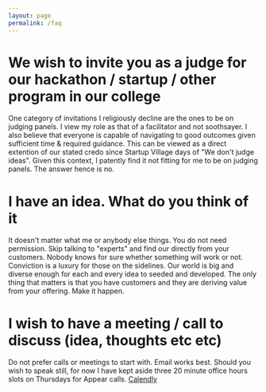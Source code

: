 ```yaml
---
layout: page
permalink: /faq
---
```


# We wish to invite you as a judge for our hackathon / startup / other program in our college

One category of invitations I religiously decline are the ones to be on judging panels. I view my role as that of a facilitator and not soothsayer. I also believe that everyone is capable of navigating to good outcomes given sufficient time & required guidance. This can be viewed as a direct extention of our stated credo since Startup Village days of "We don't judge ideas". Given this context, I patently find it not fitting for me to be on judging panels. The answer hence is no. 

# I have an idea. What do you think of it

 It doesn't matter what me or anybody else things. You do not need permission. Skip talking to "experts" and find our directly from your customers. Nobody knows for sure whether something will work or not. Conviction is a luxury for those on the sidelines. Our world is big and diverse enough for each and every idea to seeded and developed. The only thing that matters is that you have customers and they are deriving value from your offering. Make it happen. 

# I wish to have a meeting / call to discuss (idea, thoughts etc etc)

 Do not prefer calls or meetings to start with. Email works best. Should you wish to speak still, for now I have kept aside three 20 minute office hours slots on Thursdays for Appear calls. [Calendly](https://calendly.com/sijokuruvilla/officehours)